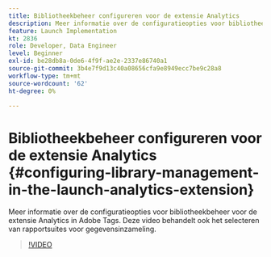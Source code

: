 ```yaml
---
title: Bibliotheekbeheer configureren voor de extensie Analytics
description: Meer informatie over de configuratieopties voor bibliotheekbeheer voor de extensie Analytics in Adobe Tags. Deze video behandelt ook het selecteren van rapportsuites voor gegevensinzameling.
feature: Launch Implementation
kt: 2836
role: Developer, Data Engineer
level: Beginner
exl-id: be28db8a-0de6-4f9f-ae2e-2337e86740a1
source-git-commit: 3b4e7f9d13c40a08656cfa9e8949ecc7be9c28a8
workflow-type: tm+mt
source-wordcount: '62'
ht-degree: 0%

---
```


# Bibliotheekbeheer configureren voor de extensie Analytics {#configuring-library-management-in-the-launch-analytics-extension}

Meer informatie over de configuratieopties voor bibliotheekbeheer voor de extensie Analytics in Adobe Tags. Deze video behandelt ook het selecteren van rapportsuites voor gegevensinzameling.

>[!VIDEO](https://video.tv.adobe.com/v/27092/?quality=12&learn=on)
